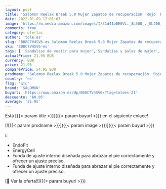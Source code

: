 ```yaml
---
layout: post
title: 'Salomon Reelax Break 5.0 Mujer Zapatos de recuperación  Rojo  Persimon/White/Almond Cream   37 ⅓ EU'
date: 2022-01-09 17:01:03
image: 'https://m.media-amazon.com/images/I/31d4Io0E0VL._SL500_._SL400_.jpg'
comments: true
category: ofertas
author: 'tole.es'
slug: 'B08C7V4SV6-es Salomon Reelax Break 5.0 Mujer Zapatos de recuperación...'
sku: 'B08C7V4SV6-es'
tags: [ 'Sandalias de vestir para mujer','Sandalias y palas de mujer','Zapatos','Zapatos para mujer','Zapatos y complementos','salomon','zapatos', ]
actualPrice: 21.95 EUR
currency: EUR
price: 21.95
comparePrice: 54.95 EUR
prodname: 'Salomon Reelax Break 5.0 Mujer Zapatos de recuperación  Rojo  Persimon/White/Almond Cream   37 ⅓ EU'
country: 'es'
flag: '🇪🇸'
brand: 'SALOMON'
buyurl: 'https://www.amazon.es/dp/B08C7V4SV6/?tag=tolees-21'
descuento: '60.05'
average: '21.95'
---
```


Está [{{< param title >}}]({{< param buyurl >}}) en el siguiente enlace!

[![{{< param prodname >}}]({{< param image >}})]({{< param buyurl >}})

ℹ️:

- EndoFit
- EnergyCell
- Funda de ajuste interno diseñada para abrazar el pie correctamente y ofrecer un ajuste preciso.
- Funda de ajuste interno diseñada para abrazar el pie correctamente y ofrecer un ajuste preciso.

[🛒 Ver la oferta!!]({{< param buyurl >}})
